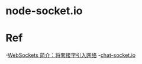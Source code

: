 # node-socket.io

# Ref

-[WebSockets 简介：将套接字引入网络](https://www.html5rocks.com/zh/tutorials/websockets/basics/)
-[chat-socket.io](https://github.com/lcxfs1991/chat-socket.io)
